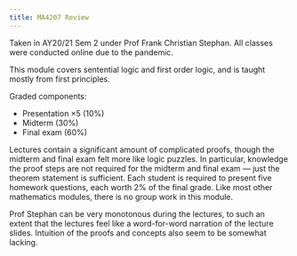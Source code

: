 ```yaml
---
title: MA4207 Review
---
```


Taken in AY20/21 Sem 2 under Prof Frank Christian Stephan.  All classes were conducted online due to the pandemic.

This module covers sentential logic and first order logic, and is taught mostly from first principles.

Graded components:
- Presentation ×5 (10%)
- Midterm (30%)
- Final exam (60%)

Lectures contain a significant amount of complicated proofs, though the midterm and final exam felt more like logic puzzles.  In particular, knowledge the proof steps are not required for the midterm and final exam — just the theorem statement is sufficient.  Each student is required to present five homework questions, each worth 2% of the final grade.  Like most other mathematics modules, there is no group work in this module.

Prof Stephan can be very monotonous during the lectures, to such an extent that the lectures feel like a word-for-word narration of the lecture slides.  Intuition of the proofs and concepts also seem to be somewhat lacking.
